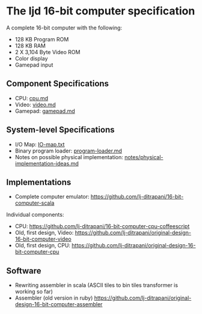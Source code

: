 <!-- =============================================================== -->
The ljd 16-bit computer specification
=====================================

A complete 16-bit computer
with the following:
- 128 KB Program ROM
- 128 KB RAM
- 2 X 3,104 Byte Video ROM
- Color display
- Gamepad input


Component Specifications
------------------------

- CPU:  [cpu.md](cpu.md)
- Video:  [video.md](video.md)
- Gamepad:  [gamepad.md](gamepad.md)


System-level Specifications
---------------------------

- I/O Map:  [IO-map.txt](IO-map.txt)
- Binary program loader: [program-loader.md](program-loader.md)
- Notes on possible physical implementation:
  [notes/physical-implementation-ideas.md](notes/physical-implementation-ideas.md)


Implementations
---------------

- Complete computer emulator: <https://github.com/lj-ditrapani/16-bit-computer-scala>

Individual components:
- CPU: <https://github.com/lj-ditrapani/16-bit-computer-cpu-coffeescript>
- Old, first design, Video: <https://github.com/lj-ditrapani/original-design-16-bit-computer-video>
- Old, first design, CPU: <https://github.com/lj-ditrapani/original-design-16-bit-computer-cpu>


Software
--------

- Rewriting assembler in scala (ASCII tiles to bin tiles transformer is working so far)
- Assembler (old version in ruby) <https://github.com/lj-ditrapani/original-design-16-bit-computer-assembler>
